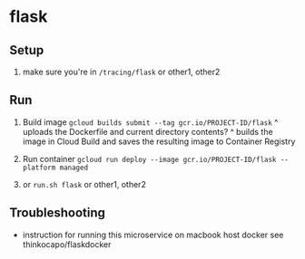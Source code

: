# flask

## Setup
1. make sure you're in `/tracing/flask` or other1, other2

## Run
1. Build image
`gcloud builds submit --tag gcr.io/PROJECT-ID/flask`
^ uploads the Dockerfile and current directory contents?
^ builds the image in Cloud Build and saves the resulting image to Container Registry

2. Run container
`gcloud run deploy --image gcr.io/PROJECT-ID/flask --platform managed`

3. or `run.sh flask` or other1, other2

## Troubleshooting
- instruction for running this microservice on macbook host docker see thinkocapo/flaskdocker